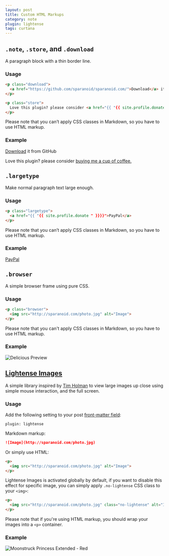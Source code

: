```yaml
---
layout: post
title: Custom HTML Markups
category: note
plugin: lightense
tags: curtana
---
```


## `.note`, `.store`, and `.download`

A paragraph block with a thin border line.

### Usage

```html
<p class="download">
  <a href="https://github.com/sparanoid/sparanoid.com/">Download</a> it from GitHub
</p>

<p class="store">
  Love this plugin? please consider <a href="{{ "{{ site.profile.donate " }}}}">buying me a cup of coffee.</a>
</p>
```

Please note that you can’t apply CSS classes in Markdown, so you have to use HTML markup.

### Example

<p class="download">
  <a href="https://github.com/sparanoid/sparanoid.com/">Download</a> it from GitHub
</p>

<p class="store">
  Love this plugin? please consider <a href="{{ site.profile.donate }}">buying me a cup of coffee.</a>
</p>

## `.largetype`

Make normal paragraph text large enough.

### Usage

```html
<p class="largetype">
  <a href="{{ "{{ site.profile.donate " }}}}">PayPal</a>
</p>
```

Please note that you can’t apply CSS classes in Markdown, so you have to use HTML markup.

### Example

<p class="largetype">
  <a href="{{ site.profile.donate }}">PayPal</a>
</p>

## `.browser`

A simple browser frame using pure CSS.

### Usage

```html
<p class="browser">
  <img src="http://sparanoid.com/photo.jpg" alt="Image">
</p>
```

Please note that you can't apply CSS classes in Markdown, so you have to use HTML markup.

### Example

<p class="browser"><img src="http://rsrc.sparanoid.com/delicious.com.png" alt="Delicious Preview" class="no-lightense"></p>

## [Lightense Images](https://github.com/sparanoid/lightense-images)

A simple library inspired by [Tim Holman](https://github.com/tholman) to view large images up close using simple mouse interaction, and the full screen.

### Usage

Add the following setting to your post [front-matter field](http://jekyllrb.com/docs/frontmatter/):

```
plugin: lightense
```

Markdown markup:

```markdown
![Image](http://sparanoid.com/photo.jpg)
```

Or simply use HTML:

```html
<p>
  <img src="http://sparanoid.com/photo.jpg" alt="Image">
</p>
```

Lightense Images is activated globally by default, if you want to disable this effect for specific image, you can simply apply `.no-lightense` CSS class to your `<img>`:

```html
<p>
  <img src="http://sparanoid.com/photo.jpg" class="no-lightense" alt="Image">
</p>
```

Please note that if you're using HTML markup, you should wrap your images into a `<p>` container.

### Example

![Moonstruck Princess Extended - Red](http://rsrc.sparanoid.com/moonstruck-princess-ext-red.jpg)
